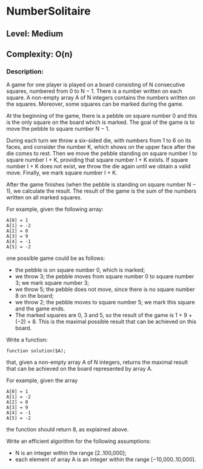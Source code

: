 # NumberSolitaire
## Level: Medium
## Complexity: O(n)
### Description:

A game for one player is played on a board consisting of N consecutive squares, numbered from 0 to N − 1. There is a number written on each square. A non-empty array A of N integers contains the numbers written on the squares. Moreover, some squares can be marked during the game.

At the beginning of the game, there is a pebble on square number 0 and this is the only square on the board which is marked. The goal of the game is to move the pebble to square number N − 1.

During each turn we throw a six-sided die, with numbers from 1 to 6 on its faces, and consider the number K, which shows on the upper face after the die comes to rest. Then we move the pebble standing on square number I to square number I + K, providing that square number I + K exists. If square number I + K does not exist, we throw the die again until we obtain a valid move. Finally, we mark square number I + K.

After the game finishes (when the pebble is standing on square number N − 1), we calculate the result. The result of the game is the sum of the numbers written on all marked squares.

For example, given the following array:

    A[0] = 1
    A[1] = -2
    A[2] = 0
    A[3] = 9
    A[4] = -1
    A[5] = -2
one possible game could be as follows:

* the pebble is on square number 0, which is marked;
* we throw 3; the pebble moves from square number 0 to square number 3; we mark square number 3;
* we throw 5; the pebble does not move, since there is no square number 8 on the board;
* we throw 2; the pebble moves to square number 5; we mark this square and the game ends.
*  The marked squares are 0, 3 and 5, so the result of the game is 1 + 9 + (−2) = 8. This is the maximal possible result that can be achieved on this board.

Write a function:

    function solution($A);

that, given a non-empty array A of N integers, returns the maximal result that can be achieved on the board represented by array A.

For example, given the array

    A[0] = 1
    A[1] = -2
    A[2] = 0
    A[3] = 9
    A[4] = -1
    A[5] = -2
the function should return 8, as explained above.

Write an efficient algorithm for the following assumptions:

* N is an integer within the range [2..100,000];
* each element of array A is an integer within the range [−10,000..10,000].